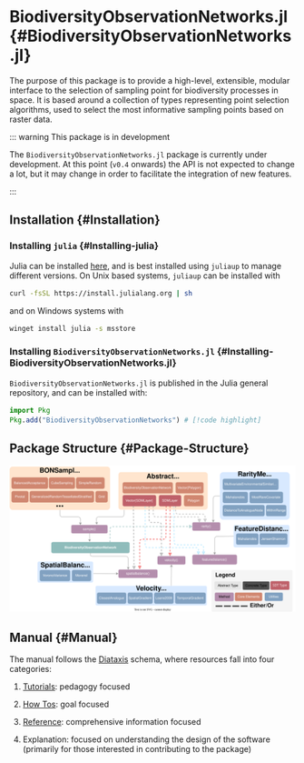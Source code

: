 
# BiodiversityObservationNetworks.jl {#BiodiversityObservationNetworks.jl}

The purpose of this package is to provide a high-level, extensible, modular interface to the selection of sampling point for biodiversity processes in space. It is based around a collection of types representing point selection algorithms, used to select the most informative sampling points based on raster data. 

::: warning This package is in development

The `BiodiversityObservationNetworks.jl` package is currently under development. At this point (`v0.4` onwards) the API is not expected to change a lot, but it may change in order to facilitate the integration of new features.

:::

## Installation {#Installation}

### Installing `julia` {#Installing-julia}

Julia can be installed [here](https://julialang.org/downloads/), and is best installed using `juliaup` to manage different versions. On Unix based systems, `juliaup` can be installed with 

```bash
curl -fsSL https://install.julialang.org | sh
```


and on Windows systems with

```sh
winget install julia -s msstore
```


### Installing `BiodiversityObservationNetworks.jl` {#Installing-BiodiversityObservationNetworks.jl}

`BiodiversityObservationNetworks.jl` is published in the Julia general repository, and can be installed with:

```julia
import Pkg
Pkg.add("BiodiversityObservationNetworks") # [!code highlight]
```


## Package Structure {#Package-Structure}


![](assets/structure.drawio.svg)


## Manual {#Manual}

The manual follows the [Diataxis](https://diataxis.fr/) schema, where resources fall into four categories:
1. [Tutorials](./tutorials): pedagogy focused
  
2. [How Tos](./howto): goal focused
  
3. [Reference](./reference): comprehensive information focused
  
4. Explanation: focused on understanding the design of the software (primarily for those interested in contributing to the package)
  
